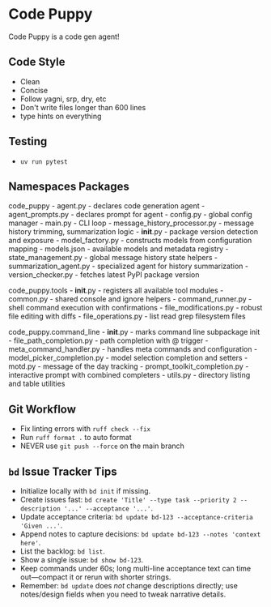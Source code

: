 # Code Puppy

Code Puppy is a code gen agent!

## Code Style

- Clean
- Concise
- Follow yagni, srp, dry, etc
- Don't write files longer than 600 lines
- type hints on everything

## Testing

- `uv run pytest`

## Namespaces Packages

code_puppy
    - agent.py - declares code generation agent
    - agent_prompts.py - declares prompt for agent
    - config.py - global config manager
    - main.py - CLI loop
    - message_history_processor.py - message history trimming, summarization logic
    - __init__.py - package version detection and exposure
    - model_factory.py - constructs models from configuration mapping
    - models.json - available models and metadata registry
    - state_management.py - global message history state helpers
    - summarization_agent.py - specialized agent for history summarization
    - version_checker.py - fetches latest PyPI package version

code_puppy.tools
    - __init__.py - registers all available tool modules
    - common.py - shared console and ignore helpers
    - command_runner.py - shell command execution with confirmations
    - file_modifications.py - robust file editing with diffs
    - file_operations.py - list read grep filesystem files

code_puppy.command_line
    - __init__.py - marks command line subpackage init
    - file_path_completion.py - path completion with @ trigger
    - meta_command_handler.py - handles meta commands and configuration
    - model_picker_completion.py - model selection completion and setters
    - motd.py - message of the day tracking
    - prompt_toolkit_completion.py - interactive prompt with combined completers
    - utils.py - directory listing and table utilities

## Git Workflow

- Fix linting errors with `ruff check --fix`
- Run `ruff format .` to auto format
- NEVER use `git push --force` on the main branch

## `bd` Issue Tracker Tips  

- Initialize locally with `bd init` if missing.
- Create issues fast: `bd create 'Title' --type task --priority 2 --description '...' --acceptance '...'`.
- Update acceptance criteria: `bd update bd-123 --acceptance-criteria 'Given ...'`.
- Append notes to capture decisions: `bd update bd-123 --notes 'context here'`.
- List the backlog: `bd list`.
- Show a single issue: `bd show bd-123`.
- Keep commands under 60s; long multi-line acceptance text can time out—compact it or rerun with shorter strings.
- Remember: `bd update` does *not* change descriptions directly; use notes/design fields when you need to tweak narrative details.
